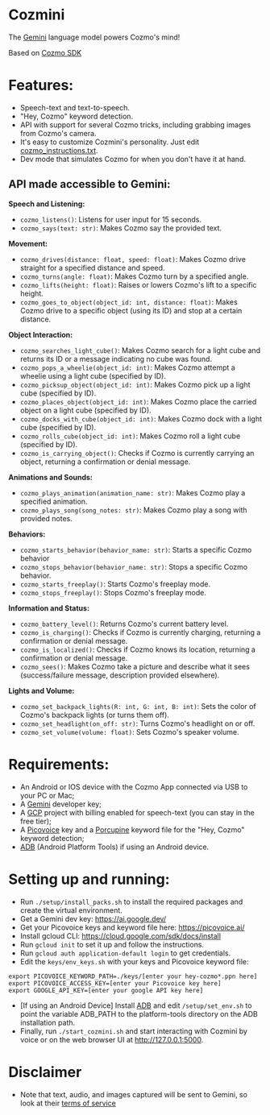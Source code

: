 # Cozmini
The [Gemini](https://gemini.google.com/) language model powers Cozmo's mind!

Based on [Cozmo SDK](https://github.com/anki/cozmo-python-sdk)

# Features:
 - Speech-text and text-to-speech.
 - "Hey, Cozmo" keyword detection.
 - API with support for several Cozmo tricks, including grabbing images from Cozmo's camera.
 - It's easy to customize Cozmini's personality. Just edit [cozmo_instructions.txt](https://github.com/hfbassani/cozmini/blob/main/cozmo_instructions.txt).
 - Dev mode that simulates Cozmo for when you don't have it at hand.

## API made accessible to Gemini:

**Speech and Listening:**

* `cozmo_listens()`: Listens for user input for 15 seconds.
* `cozmo_says(text: str)`: Makes Cozmo say the provided text.

**Movement:**

* `cozmo_drives(distance: float, speed: float)`: Makes Cozmo drive straight for a specified distance and speed.
* `cozmo_turns(angle: float)`: Makes Cozmo turn by a specified angle.
* `cozmo_lifts(height: float)`: Raises or lowers Cozmo's lift to a specific height.
* `cozmo_goes_to_object(object_id: int, distance: float)`: Makes Cozmo drive to a specific object (using its ID) and stop at a certain distance.

**Object Interaction:**

* `cozmo_searches_light_cube()`: Makes Cozmo search for a light cube and returns its ID or a message indicating no cube was found.
* `cozmo_pops_a_wheelie(object_id: int)`: Makes Cozmo attempt a wheelie using a light cube (specified by ID).
* `cozmo_picksup_object(object_id: int)`: Makes Cozmo pick up a light cube (specified by ID).
* `cozmo_places_object(object_id: int)`: Makes Cozmo place the carried object on a light cube (specified by ID).
* `cozmo_docks_with_cube(object_id: int)`: Makes Cozmo dock with a light cube (specified by ID).
* `cozmo_rolls_cube(object_id: int)`: Makes Cozmo roll a light cube (specified by ID).
* `cozmo_is_carrying_object()`: Checks if Cozmo is currently carrying an object, returning a confirmation or denial message.

**Animations and Sounds:**

* `cozmo_plays_animation(animation_name: str)`: Makes Cozmo play a specified animation.
* `cozmo_plays_song(song_notes: str)`: Makes Cozmo play a song with provided notes.

**Behaviors:**

* `cozmo_starts_behavior(behavior_name: str)`: Starts a specific Cozmo behavior
* `cozmo_stops_behavior(behavior_name: str)`: Stops a specific Cozmo behavior.
* `cozmo_starts_freeplay()`: Starts Cozmo's freeplay mode.
* `cozmo_stops_freeplay()`: Stops Cozmo's freeplay mode.

**Information and Status:**

* `cozmo_battery_level()`: Returns Cozmo's current battery level.
* `cozmo_is_charging()`: Checks if Cozmo is currently charging, returning a confirmation or denial message.
* `cozmo_is_localized()`: Checks if Cozmo knows its location, returning a confirmation or denial message.
* `cozmo_sees()`: Makes Cozmo take a picture and describe what it sees (success/failure message, description provided elsewhere).

**Lights and Volume:**

* `cozmo_set_backpack_lights(R: int, G: int, B: int)`: Sets the color of Cozmo's backpack lights (or turns them off).
* `cozmo_set_headlight(on_off: str)`: Turns Cozmo's headlight on or off.
* `cozmo_set_volume(volume: float)`: Sets Cozmo's speaker volume.


# Requirements:
 - An Android or IOS device with the Cozmo App connected via USB to your PC or Mac;
 - A [Gemini](https://ai.google.dev/) developer key;
 - A [GCP](https://cloud.google.com/) project with billing enabled for speech-text (you can stay in the free tier);
 - A [Picovoice](https://picovoice.ai/) key and a [Porcupine](https://picovoice.ai/platform/porcupine/) keyword file for the "Hey, Cozmo" keyword detection;
 - [ADB](https://developer.android.com/tools/releases/platform-tools) (Android Platform Tools) if using an Android device.

# Setting up and running:
 - Run `./setup/install_packs.sh` to install the required packages and create
   the virtual environment.
 - Get a Gemini dev key: https://ai.google.dev/
 - Get your Picovoice keys and keyword file here: https://picovoice.ai/
 - Install gcloud CLI: https://cloud.google.com/sdk/docs/install
 - Run `gcloud init` to set it up and follow the instructions.
 - Run `gcloud auth application-default login` to get credentials.
 - Edit the `keys/env_keys.sh` with your keys and Picovoice keyword file:
 ```
 export PICOVOICE_KEYWORD_PATH=./keys/[enter your hey-cozmo*.ppn here]
 export PICOVOICE_ACCESS_KEY=[enter your Picovoice key here]
 export GOOGLE_API_KEY=[enter your google API key here]
 ```
 - [If using an Android Device] Install [ADB](https://developer.android.com/tools/releases/platform-tools) and edit `/setup/set_env.sh` to point the variable ADB_PATH to the platform-tools directory on the ADB installation path.
 - Finally, run `./start_cozmini.sh` and start interacting with Cozmini by voice or on the web browser UI at http://127.0.0.1:5000.

# Disclaimer

- Note that text, audio, and images captured will be sent to Gemini, so look at their [terms of service](https://ai.google.dev/terms)
